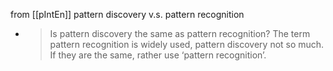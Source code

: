 
from [[pIntEn]]
pattern discovery v.s. pattern recognition
- > Is pattern discovery the same as pattern recognition? The term pattern recognition is widely used, pattern discovery not so much. If they are the same, rather use ‘pattern recognition’.
